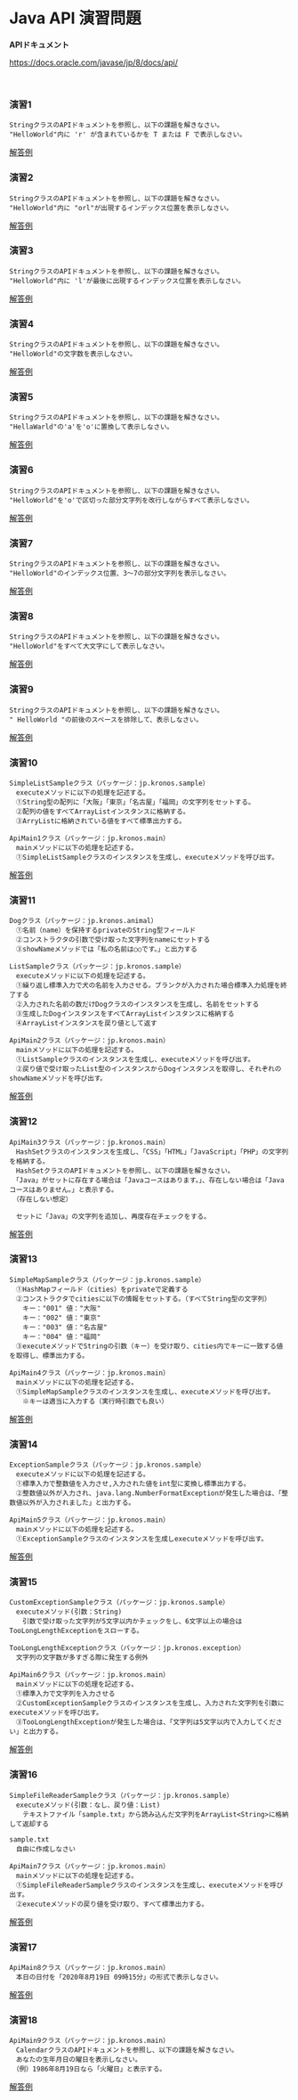 # Java API 演習問題

**APIドキュメント**

<a href="https://docs.oracle.com/javase/jp/8/docs/api/" target="_blank">https://docs.oracle.com/javase/jp/8/docs/api/</a>

<br>

### 演習1

```
StringクラスのAPIドキュメントを参照し、以下の課題を解きなさい。
"HelloWorld"内に 'r' が含まれているかを T または F で表示しなさい。
```

[解答例](/ans/api-01.md)


### 演習2

```
StringクラスのAPIドキュメントを参照し、以下の課題を解きなさい。
"HelloWorld"内に "orl"が出現するインデックス位置を表示しなさい。
```

[解答例](/ans/api-02.md)


### 演習3

```
StringクラスのAPIドキュメントを参照し、以下の課題を解きなさい。
"HelloWorld"内に 'l'が最後に出現するインデックス位置を表示しなさい。
```

[解答例](/ans/api-03.md)


### 演習4

```
StringクラスのAPIドキュメントを参照し、以下の課題を解きなさい。
"HelloWorld"の文字数を表示しなさい。
```

[解答例](/ans/api-04.md)


### 演習5

```
StringクラスのAPIドキュメントを参照し、以下の課題を解きなさい。
"HellaWarld"の'a'を'o'に置換して表示しなさい。
```

[解答例](/ans/api-05.md)


### 演習6

```
StringクラスのAPIドキュメントを参照し、以下の課題を解きなさい。
"HelloWorld"を'o'で区切った部分文字列を改行しながらすべて表示しなさい。
```

[解答例](/ans/api-06.md)


### 演習7

```
StringクラスのAPIドキュメントを参照し、以下の課題を解きなさい。
"HelloWorld"のインデックス位置、3～7の部分文字列を表示しなさい。
```

[解答例](/ans/api-07.md)


### 演習8

```
StringクラスのAPIドキュメントを参照し、以下の課題を解きなさい。
"HelloWorld"をすべて大文字にして表示しなさい。
```

[解答例](/ans/api-08.md)


### 演習9

```
StringクラスのAPIドキュメントを参照し、以下の課題を解きなさい。
" HelloWorld "の前後のスペースを排除して、表示しなさい。
```

[解答例](/ans/api-09.md)


### 演習10

```
SimpleListSampleクラス（パッケージ：jp.kronos.sample）
　executeメソッドに以下の処理を記述する。
　①String型の配列に「大阪」「東京」「名古屋」「福岡」の文字列をセットする。
　②配列の値をすべてArrayListインスタンスに格納する。
　③ArryListに格納されている値をすべて標準出力する。
 
ApiMain1クラス（パッケージ：jp.kronos.main）
　mainメソッドに以下の処理を記述する。
　①SimpleListSampleクラスのインスタンスを生成し、executeメソッドを呼び出す。
```

[解答例](/ans/api-10.md)


### 演習11

```
Dogクラス（パッケージ：jp.kronos.animal）
　①名前（name）を保持するprivateのString型フィールド
　②コンストラクタの引数で受け取った文字列をnameにセットする
　③showNameメソッドでは「私の名前は○○です。」と出力する

ListSampleクラス（パッケージ：jp.kronos.sample）
　executeメソッドに以下の処理を記述する。
　①繰り返し標準入力で犬の名前を入力させる。ブランクが入力された場合標準入力処理を終了する
　②入力された名前の数だけDogクラスのインスタンスを生成し、名前をセットする
　③生成したDogインスタンスをすべてArrayListインスタンスに格納する
　④ArrayListインスタンスを戻り値として返す

ApiMain2クラス（パッケージ：jp.kronos.main）
　mainメソッドに以下の処理を記述する。
　①ListSampleクラスのインスタンスを生成し、executeメソッドを呼び出す。
　②戻り値で受け取ったList型のインスタンスからDogインスタンスを取得し、それぞれのshowNameメソッドを呼び出す。
```

[解答例](/ans/api-11.md)


### 演習12

```
ApiMain3クラス（パッケージ：jp.kronos.main）
　HashSetクラスのインスタンスを生成し、「CSS」「HTML」「JavaScript」「PHP」の文字列を格納する。
　HashSetクラスのAPIドキュメントを参照し、以下の課題を解きなさい。
　「Java」がセットに存在する場合は「Javaコースはあります。」、存在しない場合は「Javaコースはありません。」と表示する。
　（存在しない想定）

　セットに「Java」の文字列を追加し、再度存在チェックをする。
```

[解答例](/ans/api-12.md)


### 演習13

```
SimpleMapSampleクラス（パッケージ：jp.kronos.sample）
　①HashMapフィールド（cities）をprivateで定義する
　②コンストラクタでcitiesに以下の情報をセットする。（すべてString型の文字列）
　　キー："001" 値："大阪"
　　キー："002" 値："東京"
　　キー："003" 値："名古屋"
　　キー："004" 値："福岡"
　③executeメソッドでStringの引数（キー）を受け取り、cities内でキーに一致する値を取得し、標準出力する。

ApiMain4クラス（パッケージ：jp.kronos.main）
　mainメソッドに以下の処理を記述する。
　①SimpleMapSampleクラスのインスタンスを生成し、executeメソッドを呼び出す。
　　※キーは適当に入力する（実行時引数でも良い）
```

[解答例](/ans/api-13.md)


### 演習14

```
ExceptionSampleクラス（パッケージ：jp.kronos.sample）
　executeメソッドに以下の処理を記述する。
　①標準入力で整数値を入力させ,入力された値をint型に変換し標準出力する。
　②整数値以外が入力され、java.lang.NumberFormatExceptionが発生した場合は、「整数値以外が入力されました」と出力する。

ApiMain5クラス（パッケージ：jp.kronos.main）
　mainメソッドに以下の処理を記述する。
　①ExceptionSampleクラスのインスタンスを生成しexecuteメソッドを呼び出す。
```

[解答例](/ans/api-14.md)


### 演習15

```
CustomExceptionSampleクラス（パッケージ：jp.kronos.sample）
　executeメソッド(引数：String)
　　引数で受け取った文字列が5文字以内かチェックをし、6文字以上の場合はTooLongLengthExceptionをスローする。

TooLongLengthExceptionクラス（パッケージ：jp.kronos.exception）
　文字列の文字数が多すぎる際に発生する例外

ApiMain6クラス（パッケージ：jp.kronos.main）
　mainメソッドに以下の処理を記述する。
　①標準入力で文字列を入力させる
　②CustomExceptionSampleクラスのインスタンスを生成し、入力された文字列を引数にexecuteメソッドを呼び出す。
　③TooLongLengthExceptionが発生した場合は、「文字列は5文字以内で入力してください」と出力する。
```

[解答例](/ans/api-15.md)


### 演習16

```
SimpleFileReaderSampleクラス（パッケージ：jp.kronos.sample）
　executeメソッド(引数：なし、戻り値：List)
　　テキストファイル「sample.txt」から読み込んだ文字列をArrayList<String>に格納して返却する

sample.txt
　自由に作成しなさい

ApiMain7クラス（パッケージ：jp.kronos.main）
　mainメソッドに以下の処理を記述する。
　①SimpleFileReaderSampleクラスのインスタンスを生成し、executeメソッドを呼び出す。
　②executeメソッドの戻り値を受け取り、すべて標準出力する。
```

[解答例](/ans/api-16.md)


### 演習17

```
ApiMain8クラス（パッケージ：jp.kronos.main）
　本日の日付を「2020年8月19日 09時15分」の形式で表示しなさい。
```

[解答例](/ans/api-17.md)


### 演習18

```
ApiMain9クラス（パッケージ：jp.kronos.main）
　CalendarクラスのAPIドキュメントを参照し、以下の課題を解きなさい。
　あなたの生年月日の曜日を表示しなさい。
　（例）1986年8月19日なら「火曜日」と表示する。
```

[解答例](/ans/api-18.md)
